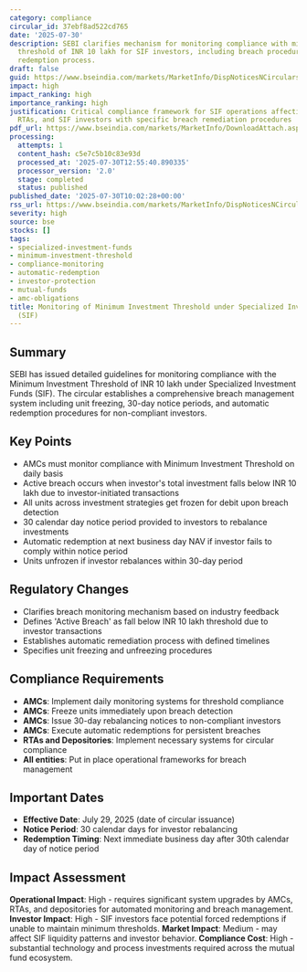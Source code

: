 ```yaml
---
category: compliance
circular_id: 37ebf8ad522cd765
date: '2025-07-30'
description: SEBI clarifies mechanism for monitoring compliance with minimum investment
  threshold of INR 10 lakh for SIF investors, including breach procedures and automatic
  redemption process.
draft: false
guid: https://www.bseindia.com/markets/MarketInfo/DispNoticesNCirculars.aspx?Noticeid={7B7C3E0C-7E63-421F-A90B-713D44812B0C}&noticeno=20250730-6&dt=07/30/2025&icount=6&totcount=37&flag=0
impact: high
impact_ranking: high
importance_ranking: high
justification: Critical compliance framework for SIF operations affecting all AMCs,
  RTAs, and SIF investors with specific breach remediation procedures
pdf_url: https://www.bseindia.com/markets/MarketInfo/DownloadAttach.aspx?id=20250730-6&attachedId=a4ccc66d-4402-479d-b642-a67a426b4bb1
processing:
  attempts: 1
  content_hash: c5e7c5b10c83e93d
  processed_at: '2025-07-30T12:55:40.890335'
  processor_version: '2.0'
  stage: completed
  status: published
published_date: '2025-07-30T10:02:28+00:00'
rss_url: https://www.bseindia.com/markets/MarketInfo/DispNoticesNCirculars.aspx?Noticeid={7B7C3E0C-7E63-421F-A90B-713D44812B0C}&noticeno=20250730-6&dt=07/30/2025&icount=6&totcount=37&flag=0
severity: high
source: bse
stocks: []
tags:
- specialized-investment-funds
- minimum-investment-threshold
- compliance-monitoring
- automatic-redemption
- investor-protection
- mutual-funds
- amc-obligations
title: Monitoring of Minimum Investment Threshold under Specialized Investment Funds
  (SIF)
---
```


## Summary

SEBI has issued detailed guidelines for monitoring compliance with the Minimum Investment Threshold of INR 10 lakh under Specialized Investment Funds (SIF). The circular establishes a comprehensive breach management system including unit freezing, 30-day notice periods, and automatic redemption procedures for non-compliant investors.

## Key Points

- AMCs must monitor compliance with Minimum Investment Threshold on daily basis
- Active breach occurs when investor's total investment falls below INR 10 lakh due to investor-initiated transactions
- All units across investment strategies get frozen for debit upon breach detection
- 30 calendar day notice period provided to investors to rebalance investments
- Automatic redemption at next business day NAV if investor fails to comply within notice period
- Units unfrozen if investor rebalances within 30-day period

## Regulatory Changes

- Clarifies breach monitoring mechanism based on industry feedback
- Defines 'Active Breach' as fall below INR 10 lakh threshold due to investor transactions
- Establishes automatic remediation process with defined timelines
- Specifies unit freezing and unfreezing procedures

## Compliance Requirements

- **AMCs**: Implement daily monitoring systems for threshold compliance
- **AMCs**: Freeze units immediately upon breach detection
- **AMCs**: Issue 30-day rebalancing notices to non-compliant investors
- **AMCs**: Execute automatic redemptions for persistent breaches
- **RTAs and Depositories**: Implement necessary systems for circular compliance
- **All entities**: Put in place operational frameworks for breach management

## Important Dates

- **Effective Date**: July 29, 2025 (date of circular issuance)
- **Notice Period**: 30 calendar days for investor rebalancing
- **Redemption Timing**: Next immediate business day after 30th calendar day of notice period

## Impact Assessment

**Operational Impact**: High - requires significant system upgrades by AMCs, RTAs, and depositories for automated monitoring and breach management. **Investor Impact**: High - SIF investors face potential forced redemptions if unable to maintain minimum thresholds. **Market Impact**: Medium - may affect SIF liquidity patterns and investor behavior. **Compliance Cost**: High - substantial technology and process investments required across the mutual fund ecosystem.
